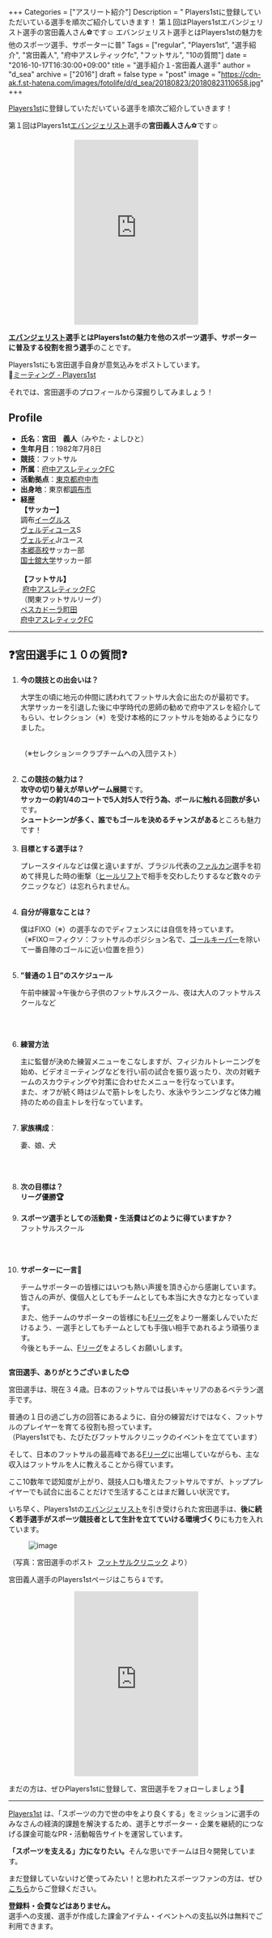 +++
Categories = ["アスリート紹介"]
Description = " Players1stに登録していただいている選手を順次ご紹介していきます！   第１回はPlayers1stエバンジェリスト選手の宮田義人さん⚽です☺  エバンジェリスト選手とはPlayers1stの魅力を他のスポーツ選手、サポーターに普"
Tags = ["regular", "Players1st", "選手紹介", "宮田義人", "府中アスレティックfc", "フットサル", "10の質問"]
date = "2016-10-17T16:30:00+09:00"
title = "選手紹介１-宮田義人選手"
author = "d_sea"
archive = ["2016"]
draft = false
type = "post"
image = "https://cdn-ak.f.st-hatena.com/images/fotolife/d/d_sea/20180823/20180823110658.jpg"
+++

<body>
<p>

<a href="http://t.umblr.com/redirect?z=https%3A%2F%2Fplayers1.st%2F&amp;t=ZDQxMTAwOGUzYmMxNjZkNTgwYjhkODlmNTcyNjhkNzI2MDljMWJjMSxPWnV1YzZuZw%3D%3D&amp;b=t%3A-7pvJN5T_razjN_5MnfSsw&amp;m=1">Players1st</a>に登録していただいている選手を順次ご紹介していきます！<br></p>


<p>第１回はPlayers1st<a class="keyword" href="http://d.hatena.ne.jp/keyword/%A5%A8%A5%D0%A5%F3%A5%B8%A5%A7%A5%EA%A5%B9%A5%C8">エバンジェリスト</a>選手の<b>宮田義人さん</b>⚽です☺</p>




<center>
<iframe src="https://players1.st/yoshihitomiyata/widget" width="245" height="365" frameborder="0" scrolling="no" class="widget">
</iframe>
</center>




<p><b><a class="keyword" href="http://d.hatena.ne.jp/keyword/%A5%A8%A5%D0%A5%F3%A5%B8%A5%A7%A5%EA%A5%B9%A5%C8">エバンジェリスト</a>選手とはPlayers1stの魅力を他のスポーツ選手、サポーターに普及する役割を担う選手</b>のことです。</p>


<p>Players1stにも宮田選手自身が意気込みをポストしています。<br>🔗<a href="https://players1.st/posts/12">ミーティング - Players1st</a></p>




<p>それでは、宮田選手のプロフィールから深掘りしてみましょう！</p>





<h2>Profile</h2>


<ul>
<li>
<b>氏名</b>：<b>宮田　義人</b>（みやた・よしひと）</li>
<li>
<b>生年月日</b>：1982年7月8日</li>
<li>
<b>競技</b>：フットサル<br>
</li>
<li>
<b>所属</b>：<a class="keyword" href="http://d.hatena.ne.jp/keyword/%C9%DC%C3%E6%A5%A2%A5%B9%A5%EC%A5%C6%A5%A3%A5%C3%A5%AFFC">府中アスレティックFC</a>
</li>
<li>
<b>活動拠点</b>：<a class="keyword" href="http://d.hatena.ne.jp/keyword/%C5%EC%B5%FE%C5%D4%C9%DC%C3%E6%BB%D4">東京都府中市</a>

</li>
<li>
<b>出身地</b>：東京都<a class="keyword" href="http://d.hatena.ne.jp/keyword/%C4%B4%C9%DB%BB%D4">調布市</a>
</li>
<li>
<b>経歴</b><br><b>【サッカー】</b><br>調布<a class="keyword" href="http://d.hatena.ne.jp/keyword/%A5%A4%A1%BC%A5%B0%A5%EB%A5%B9">イーグルス</a><br><a class="keyword" href="http://d.hatena.ne.jp/keyword/%A5%F4%A5%A7%A5%EB%A5%C7%A5%A3%A5%E6%A1%BC%A5%B9">ヴェルディユース</a>S<br><a class="keyword" href="http://d.hatena.ne.jp/keyword/%A5%F4%A5%A7%A5%EB%A5%C7%A5%A3">ヴェルディ</a>Jrユース<br><a class="keyword" href="http://d.hatena.ne.jp/keyword/%CB%DC%B6%BF%B9%E2%B9%BB">本郷高校</a>サッカー部<br><a class="keyword" href="http://d.hatena.ne.jp/keyword/%B9%F1%BB%CE%B4%DC%C2%E7%B3%D8">国士舘大学</a>サッカー部<br><br><b>【フットサル】<br></b> <a class="keyword" href="http://d.hatena.ne.jp/keyword/%C9%DC%C3%E6%A5%A2%A5%B9%A5%EC%A5%C6%A5%A3%A5%C3%A5%AFFC">府中アスレティックFC</a><br>（関東フットサルリーグ） <br><a class="keyword" href="http://d.hatena.ne.jp/keyword/%A5%DA%A5%B9%A5%AB%A5%C9%A1%BC%A5%E9%C4%AE%C5%C4">ペスカドーラ町田</a><br><a class="keyword" href="http://d.hatena.ne.jp/keyword/%C9%DC%C3%E6%A5%A2%A5%B9%A5%EC%A5%C6%A5%A3%A5%C3%A5%AFFC">府中アスレティックFC</a>
</li>
</ul>


<hr>
<h2><b><b>❓</b>宮田選手に１０の質問❓</b></h2>
<ol>
<li>
<b>今の競技との出会いは？<br></b>


<p>大学生の頃に地元の仲間に誘われてフットサル大会に出たのが最初です。<br>大学サッカーを引退した後に中学時代の恩師の勧めで府中アスレを紹介してもらい、セレクション（※）を受け本格的にフットサルを始めるようになりました。</p>

<p><br>（※セレクション＝クラブチームへの入団テスト）<br><br></p>
</li>
<li>
<b>この競技の魅力は？</b><br><b>攻守の切り替えが早いゲーム展開</b>です。<br><b>サッカーの約1/4のコートで5人対5人で行う為、ボールに触れる回数が多い</b>です。<br><b>シュートシーンが多く、誰でもゴールを決めるチャンスがある</b>ところも魅力です！<br><br>
</li>
<li>
<b>目標とする選手は？</b><br>

<p>プレースタイルなどは僕と違いますが、ブラジル代表の<a class="keyword" href="http://d.hatena.ne.jp/keyword/%A5%D5%A5%A1%A5%EB%A5%AB%A5%F3">ファルカン</a>選手を初めて拝見した時の衝撃（<a class="keyword" href="http://d.hatena.ne.jp/keyword/%A5%D2%A1%BC%A5%EB%A5%EA%A5%D5%A5%C8">ヒールリフト</a>で相手を交わしたりするなど数々のテクニックなど）は忘れられません。<br><br></p>
</li>
<li>
<b>自分が得意なことは？</b><br>

<p> 僕はFIXO（※）の選手なのでディフェンスには自信を持っています。<br>（※FIXO＝フィクソ：フットサルのポジション名で、<a class="keyword" href="http://d.hatena.ne.jp/keyword/%A5%B4%A1%BC%A5%EB%A5%AD%A1%BC%A5%D1%A1%BC">ゴールキーパー</a>を除いて一番自陣のゴールに近い位置を担う）<br> </p>
</li>
<li>
<b>”普通の１日”のスケジュール</b><br>

<p>午前中練習→午後から子供のフットサルスクール、夜は大人のフットサルスクールなど</p>

<p><br><br></p>
</li>
<li>
<b>練習方法</b><br>

<p> 主に監督が決めた練習メニューをこなしますが、フィジカルトレーニングを始め、ビデオミーティングなどを行い前の試合を振り返ったり、次の対戦チームのスカウティングや対策に合わせたメニューを行なっています。<br>また、オフが続く時はジムで筋トレをしたり、水泳やランニングなど体力維持のための自主トレを行なっています。<br><br></p>
</li>
<li>
<b>家族構成</b>：

<p>妻、娘、犬</p>

<p><br><br></p>
</li>
<li><b>次の目標は？<br>リーグ優勝🏆<br><br></b></li>
<li>
<b>スポーツ選手としての活動費・生活費はどのように得ていますか？<br></b>フットサルスクール

<p><br><br></p>
</li>
<li>
<b>サポーターに一言💬</b><br>

<p>チームサポーターの皆様にはいつも熱い声援を頂き心から感謝しています。<br>皆さんの声が、僕個人としてもチームとしても本当に大きな力となっています。<br>また、他チームのサポーターの皆様にも<a class="keyword" href="http://d.hatena.ne.jp/keyword/F%A5%EA%A1%BC%A5%B0">Fリーグ</a>をより一層楽しんでいただけるよう、一選手としてもチームとしても手強い相手であれるよう頑張ります。<br>今後ともチーム、<a class="keyword" href="http://d.hatena.ne.jp/keyword/F%A5%EA%A1%BC%A5%B0">Fリーグ</a>をよろしくお願いします。</p>
</li>
</ol>
<figure data-orig-width="1568" data-orig-height="1044" class="tmblr-full"><img src="https://cdn-ak.f.st-hatena.com/images/fotolife/d/d_sea/20180823/20180823110658.jpg" data-orig-width="1568" data-orig-height="1044" alt=""></figure><p><b>宮田選手、ありがとうございました😊</b><br></p>
<p>宮田選手は、現在３４歳。日本のフットサルでは長いキャリアのあるベテラン選手です。</p>
<p>普通の１日の過ごし方の回答にあるように、自分の練習だけではなく、フットサルのプレイヤーを育てる役割も担っています。<br>（Players1stでも、たびたびフットサルクリニックのイベントを立てています）</p>
<p>そして、日本のフットサルの最高峰である<a class="keyword" href="http://d.hatena.ne.jp/keyword/F%A5%EA%A1%BC%A5%B0">Fリーグ</a>に出場していながらも、主な収入はフットサルを人に教えることから得ています。</p>
<p>ここ10数年で認知度が上がり、競技人口も増えたフットサルですが、トッププレイヤーでも試合に出ることだけで生活することはまだ難しい状況です。</p>
<p>いち早く、Players1stの<a class="keyword" href="http://d.hatena.ne.jp/keyword/%A5%A8%A5%D0%A5%F3%A5%B8%A5%A7%A5%EA%A5%B9%A5%C8">エバンジェリスト</a>を引き受けられた宮田選手は、<b>後に続く若手選手がスポーツ競技者として生計を立てていける環境づくり</b>にも力を入れています。</p>
<figure data-orig-width="894" data-orig-height="661" class="tmblr-full"><img src="https://cdn-ak.f.st-hatena.com/images/fotolife/d/d_sea/20180823/20180823110741.jpg" alt="image" data-orig-width="894" data-orig-height="661"></figure><p>（写真：宮田選手のポスト  <a href="https://players1.st/posts/13">フットサルクリニック</a> より）<br></p>

<p>宮田義人選手のPlayers1stページはこちら⇓です。</p>




<center>
<iframe src="https://players1.st/yoshihitomiyata/widget" width="245" height="365" frameborder="0" scrolling="no" class="widget">
</iframe>
</center>




<p>まだの方は、ぜひPlayers1stに登録して、宮田選手をフォローしましょう🎉</p>


<hr>
<p><a href="http://t.umblr.com/redirect?z=https%3A%2F%2Fplayers1.st%2F&amp;t=N2NkZGQ0OGRkYzAwOWM2ZDlmOTA4MmZhNGUyODE5MWViNGZmMmYxYSxzTkNTa0lKRg%3D%3D">Players1st</a> は、「スポーツの力で世の中をより良くする」をミッションに選手のみなさんの経済的課題を解決するため、選手とサポーター・企業を継続的につなげる課金可能なPR・活動報告サイトを運営しています。</p>
<p><b>「スポーツを支える」力になりたい。</b>そんな思いでチームは日々開発しています。</p>
<p>まだ登録していないけど使ってみたい！と思われたスポーツファンの方は、ぜひ <a href="http://t.umblr.com/redirect?z=https%3A%2F%2Fplayers1.st%2Fusers%2Fsign_up&amp;t=ZWI5MThjZTUzZmY2NjA4YjIzNGUwOTZmMTNlZTA1OGRhZTJkZjFhNyxPdm1QVGF4Sw%3D%3D&amp;b=t%3A-7pvJN5T_razjN_5MnfSsw&amp;m=1">こちら</a>からご登録ください。</p>
<p><b>登録料・会費などはありません。</b><br>選手への支援、選手が作成した課金アイテム・イベントへの支払以外は無料でご利用できます。</p>

</body>
